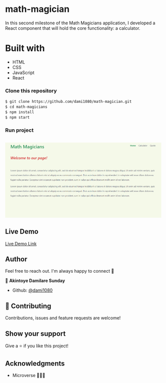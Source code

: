# math-magician

In this second milestone of the Math Magicians application, I developed a React component that will hold the core functionality: a calculator.    

# Built with
  - HTML
  - CSS
  - JavaScript
  - React

### Clone this repository

```bash
$ git clone https://github.com/dami1080/math-magician.git
$ cd math-magicians
$ npm install
$ npm start 
```

### Run project

```bash 
```

![](./src/image/Screenshot.png)




## Live Demo

[Live Demo Link]( https://dami1080.github.io/math-magician/)

## Author

Feel free to reach out. I'm always happy to connect :slightly_smiling_face:

👤 **Akintoye Damilare Sunday**

- Github: [@dami1080](https://github.com/dami1080)
  
## 🤝 Contributing

Contributions, issues and feature requests are welcome!

## Show your support

Give a ⭐️ if you like this project!

## Acknowledgments

- Microverse 👏👏👏